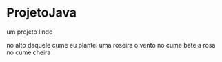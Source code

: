# ProjetoJava
um projeto lindo

no alto daquele cume
eu plantei uma roseira
o vento no cume bate
a rosa no cume cheira
